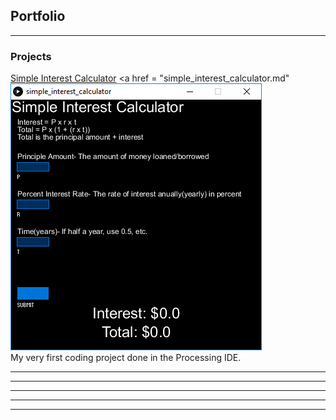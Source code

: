 ## Portfolio

---

### Projects


[Simple Interest Calculator](simple_interest_calculator.md)
<a href = "simple_interest_calculator.md" <img src="https://github.com/khang-chung/khang-chung.github.io/blob/master/images/simple%20interest%20calculator%20image.png?raw=true"/> </a>
<br>
My very first coding project done in the Processing IDE.

---
<!---
[Project 2 Title](/pdf/sample_presentation.pdf)
<img src="images/dummy_thumbnail.jpg?raw=true"/>
-->
---
<!---
[Project 3 Title](http://example.com/)
<img src="images/dummy_thumbnail.jpg?raw=true"/>
-->
---



<!---
- [Project 1 Title](http://example.com/)
- [Project 2 Title](http://example.com/)
- [Project 3 Title](http://example.com/)
- [Project 4 Title](http://example.com/)
- [Project 5 Title](http://example.com/)
-->

---




---

